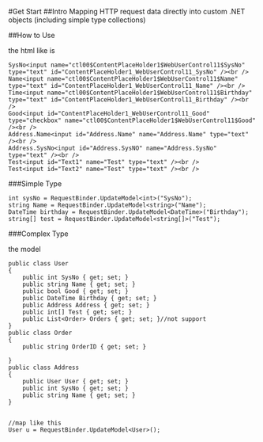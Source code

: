 #Get Start
##Intro
Mapping HTTP request data directly into  custom .NET objects (including simple type collections)

##How to Use

the html like is


	SysNo<input name="ctl00$ContentPlaceHolder1$WebUserControl11$SysNo" type="text" id="ContentPlaceHolder1_WebUserControl11_SysNo" /><br />
	Name<input name="ctl00$ContentPlaceHolder1$WebUserControl11$Name" type="text" id="ContentPlaceHolder1_WebUserControl11_Name" /><br />
	Time<input name="ctl00$ContentPlaceHolder1$WebUserControl11$Birthday" type="text" id="ContentPlaceHolder1_WebUserControl11_Birthday" /><br />
	Good<input id="ContentPlaceHolder1_WebUserControl11_Good" type="checkbox" name="ctl00$ContentPlaceHolder1$WebUserControl11$Good" /><br />
	Address.Name<input id="Address.Name" name="Address.Name" type="text" /><br />
	Address.SysNo<input id="Address.SysNO" name="Address.SysNo" type="text" /><br />
	Test<input id="Text1" name="Test" type="text" /><br />
	Test<input id="Text2" name="Test" type="text" /><br />


###Simple Type


	int sysNo = RequestBinder.UpdateModel<int>("SysNo");
	string Name = RequestBinder.UpdateModel<string>("Name");
	DateTime birthday = RequestBinder.UpdateModel<DateTime>("Birthday");
	string[] test = RequestBinder.UpdateModel<string[]>("Test");


###Complex Type

the model

    public class User
    {
        public int SysNo { get; set; }
        public string Name { get; set; }
        public bool Good { get; set; }
        public DateTime Birthday { get; set; }
        public Address Address { get; set; }
        public int[] Test { get; set; }
        public List<Order> Orders { get; set; }//not support
    }
    public class Order
    {
        public string OrderID { get; set; }

    }
    public class Address
    {
        public User User { get; set; }
        public int SysNo { get; set; }
        public string Name { get; set; }
    }

    
    //map like this
    User u = RequestBinder.UpdateModel<User>();

